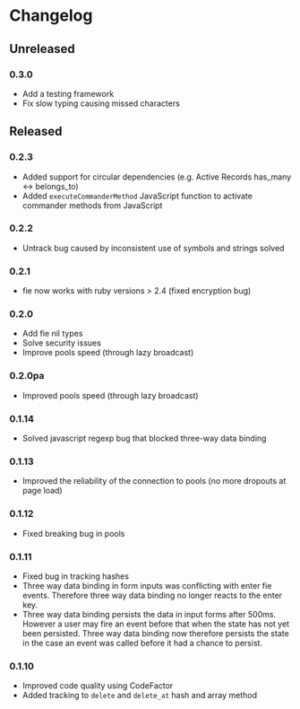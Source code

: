 # Changelog
## Unreleased
### 0.3.0
- Add a testing framework
- Fix slow typing causing missed characters

## Released
### 0.2.3
- Added support for circular dependencies (e.g. Active Records has_many <-> belongs_to)
- Added `executeCommanderMethod` JavaScript function to activate commander methods from JavaScript
### 0.2.2
- Untrack bug caused by inconsistent use of symbols and strings solved
### 0.2.1
- fie now works with ruby versions > 2.4 (fixed encryption bug)
### 0.2.0
- Add fie nil types
- Solve security issues
- Improve pools speed (through lazy broadcast)
### 0.2.0pa
- Improved pools speed (through lazy broadcast)
### 0.1.14
- Solved javascript regexp bug that blocked three-way data binding
### 0.1.13
- Improved the reliability of the connection to pools (no more dropouts at page load)
### 0.1.12
- Fixed breaking bug in pools
### 0.1.11
- Fixed bug in tracking hashes
- Three way data binding in form inputs was conflicting with enter fie events. Therefore three way data binding no longer reacts to the enter key.
- Three way data binding persists the data in input forms after 500ms. However a user may fire an event before that when the state has not yet been persisted. Three way data binding now therefore persists the state in the case an event was called before it had a chance to persist.
### 0.1.10
- Improved code quality using CodeFactor
- Added tracking to `delete` and `delete_at` hash and array method
